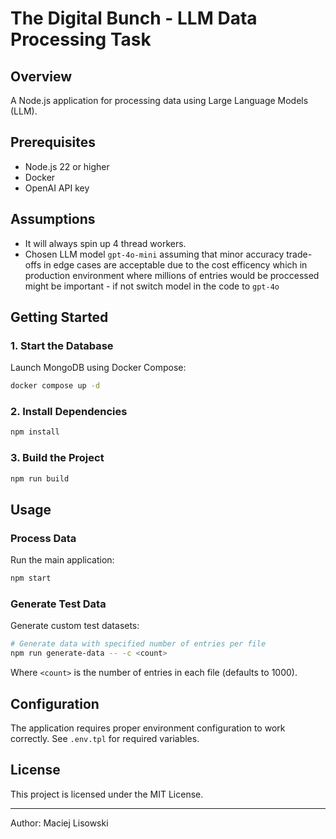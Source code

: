 # The Digital Bunch - LLM Data Processing Task

## Overview
A Node.js application for processing data using Large Language Models (LLM).

## Prerequisites
- Node.js 22 or higher
- Docker
- OpenAI API key

## Assumptions

- It will always spin up 4 thread workers.
- Chosen LLM model `gpt-4o-mini` assuming that minor accuracy trade-offs in edge cases are acceptable due to the cost efficency which in production environment where millions of entries would be proccessed might be important - if not switch model in the code to `gpt-4o` 

## Getting Started

### 1. Start the Database
Launch MongoDB using Docker Compose:
```bash
docker compose up -d
```

### 2. Install Dependencies
```bash
npm install
```

### 3. Build the Project
```bash
npm run build
```

## Usage

### Process Data
Run the main application:
```bash
npm start
```

### Generate Test Data
Generate custom test datasets:
```bash
# Generate data with specified number of entries per file
npm run generate-data -- -c <count>
```

Where `<count>` is the number of entries in each file (defaults to 1000).

## Configuration
The application requires proper environment configuration to work correctly. See `.env.tpl` for required variables.

## License
This project is licensed under the MIT License.

---
Author: Maciej Lisowski